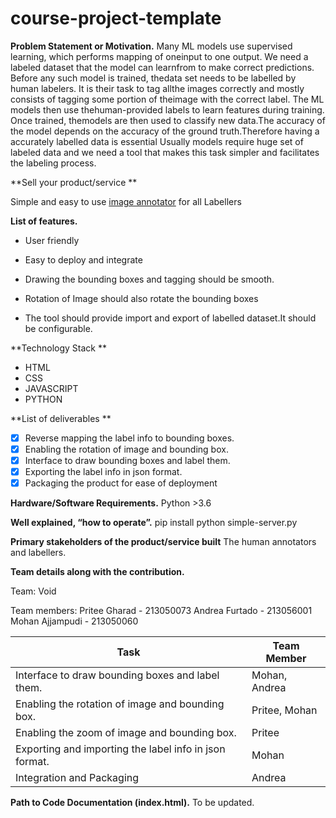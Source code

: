 # course-project-template
**Problem Statement or Motivation.**
Many ML models use supervised learning, which performs mapping of oneinput to one output.  We need a labeled dataset that the model can learnfrom to make correct predictions.  Before any such model is trained, thedata set needs to be labelled by human labelers.  It is their task to tag allthe images correctly and mostly consists of tagging some portion of theimage with the correct label.  The ML models then use thehuman-provided labels to learn features during training.  Once trained, themodels are then used to classify new data.The accuracy of the model depends on the accuracy of the ground truth.Therefore having a accurately labelled data is essential
Usually models require huge set of labeled data and we need a tool that makes this task simpler and facilitates the labeling process.

**Sell your product/service **

Simple and easy to use <u>image annotator</u> for all Labellers

**List of features.**

- User friendly

- Easy to deploy and integrate
- Drawing the bounding boxes and tagging should be smooth.
- Rotation of Image should also rotate the bounding boxes
- The tool should provide import and export of labelled dataset.It should be configurable.

**Technology Stack **

- HTML
- CSS
- JAVASCRIPT
- PYTHON

**List of deliverables **

- [x] Reverse mapping the label info to bounding boxes. 
- [x] Enabling the rotation of image and bounding box.
- [x]  Interface to draw bounding boxes and label them.
- [x] Exporting the label info in json format.
- [x] Packaging the product for ease of deployment

**Hardware/Software Requirements.**
Python >3.6

**Well explained, “how to operate”.**
pip install <package-name>
python simple-server.py

**Primary stakeholders of the product/service built**
The human annotators and labellers.

**Team details along with the contribution.**

Team: Void

Team members:
Pritee  Gharad - 213050073 
Andrea  Furtado - 213056001
Mohan  Ajjampudi - 213050060 

| Task                                                    | Team Member   |
| ------------------------------------------------------- | ------------- |
| Interface to draw bounding boxes and label them.        | Mohan, Andrea |
| Enabling the rotation of image and bounding box.        | Pritee, Mohan |
| Enabling the zoom of image and bounding box.            | Pritee        |
| Exporting and importing  the label info in json format. | Mohan         |
| Integration and Packaging                               | Andrea        |

**Path to Code Documentation (index.html).**
To be updated.



